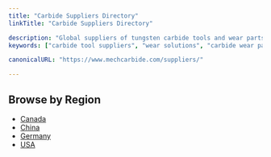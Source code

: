 ```yaml
---
title: "Carbide Suppliers Directory"
linkTitle: "Carbide Suppliers Directory"

description: "Global suppliers of tungsten carbide tools and wear parts."
keywords: ["carbide tool suppliers", "wear solutions", "carbide wear part suppliers", "tungsten carbide", "heavy equipment", "construction", "forestry", "recycling", "oil and gas", "cemented carbide"]

canonicalURL: "https://www.mechcarbide.com/suppliers/"

---
```


## Browse by Region

- [Canada](/regions/canada/)
- [China](/regions/china/)
- [Germany](/regions/germany/)
- [USA](/regions/united-states/)